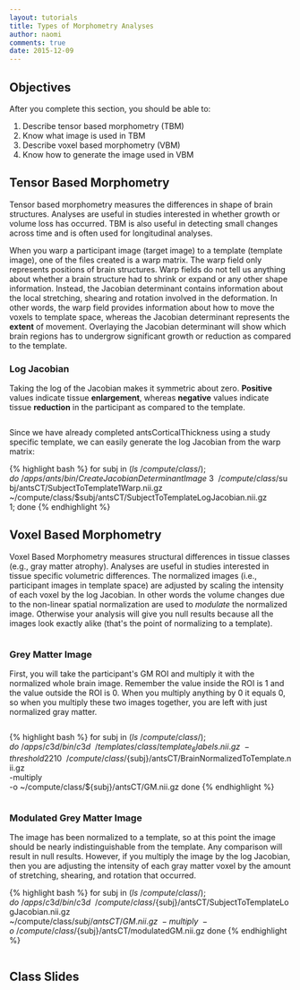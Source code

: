 ```yaml
---
layout: tutorials
title: Types of Morphometry Analyses
author: naomi
comments: true
date: 2015-12-09
---
```


## Objectives

After you complete this section, you should be able to:

1. Describe tensor based morphometry (TBM)
2. Know what image is used in TBM
3. Describe voxel based morphometry (VBM)
4. Know how to generate the image used in VBM

## Tensor Based Morphometry

Tensor based morphometry measures the differences in shape of brain structures. Analyses are useful in studies interested in whether growth or volume loss has occurred. TBM is also useful in detecting small changes across time and is often used for longitudinal analyses.

When you warp a participant image (target image) to a template (template image), one of the files created is a warp matrix. The warp field only represents positions of brain structures. Warp fields do not tell us anything about whether a brain structure had to shrink or expand or any other shape information. Instead, the Jacobian determinant contains information about the local stretching, shearing and rotation involved in the deformation. In other words, the warp field provides information about how to move the voxels to template space, whereas the Jacobian determinant represents the **extent** of movement. Overlaying the Jacobian determinant will show which brain regions has to undergrow significant growth or reduction as compared to the template.

### Log Jacobian

Taking the log of the Jacobian makes it symmetric about zero. **Positive** values indicate tissue **enlargement**, whereas **negative** values indicate tissue **reduction** in the participant as compared to the template.

<img class="img-responsive" alt="" src="images/tbm.jpeg">

Since we have already completed antsCorticalThickness using a study specific template, we can easily generate the log Jacobian from the warp matrix:

{% highlight bash %}
for subj in $(ls ~/compute/class/); do
~/apps/ants/bin/CreateJacobianDeterminantImage \
3 \
~/compute/class/$subj/antsCT/SubjectToTemplate1Warp.nii.gz \
~/compute/class/$subj/antsCT/SubjectToTemplateLogJacobian.nii.gz \
1;
done
{% endhighlight %}

## Voxel Based Morphometry

Voxel Based Morphometry measures structural differences in tissue classes (e.g., gray matter atrophy). Analyses are useful in studies interested in tissue specific volumetric differences. The normalized images (i.e., participant images in template space) are adjusted by scaling the intensity of each voxel by the log Jacobian. In other words the volume changes due to the non-linear spatial normalization are used to *modulate* the normalized image. Otherwise your analysis will give you null results because all the images look exactly alike (that's the point of normalizing to a template).

<img class="img-responsive" alt="" src="images/workflow.png">

### Grey Matter Image

First, you will take the participant's GM ROI and multiply it with the normalized whole brain image. Remember the value inside the ROI is 1 and the value outside the ROI is 0. When you multiply anything by 0 it equals 0, so when you multiply these two images together, you are left with just normalized gray matter.

<div class="row">
    <div class="col-xs-6">
		<img class="img-responsive" alt="" src="images/brain.png">
	</div>
	<div class="col-xs-6">
		<img class="img-responsive" alt="" src="images/roi.png">
	</div>
</div>

{% highlight bash %}
for subj in $(ls ~/compute/class/); do
~/apps/c3d/bin/c3d \
~/templates/class/template_6labels.nii.gz \
-threshold 2 2 1 0 \
~/compute/class/${subj}/antsCT/BrainNormalizedToTemplate.nii.gz \
-multiply \
-o ~/compute/class/${subj}/antsCT/GM.nii.gz
done
{% endhighlight %}

<img class="img-responsive" alt="" src="images/segmented.png">

### Modulated Grey Matter Image

The image has been normalized to a template, so at this point the image should be nearly indistinguishable from the template. Any comparison will result in null results. However, if you multiply the image by the log Jacobian, then you are adjusting the intensity of each gray matter voxel by the amount of stretching, shearing, and rotation that occurred.

{% highlight bash %}
for subj in $(ls ~/compute/class/); do
~/apps/c3d/bin/c3d \
~/compute/class/${subj}/antsCT/SubjectToTemplateLogJacobian.nii.gz \
~/compute/class/${subj}/antsCT/GM.nii.gz \
-multiply \
-o ~/compute/class/${subj}/antsCT/modulatedGM.nii.gz
done
{% endhighlight %}

<img class="img-responsive" alt="" src="images/modulated.png">

## Class Slides

<div class="embed-container">

</div>
